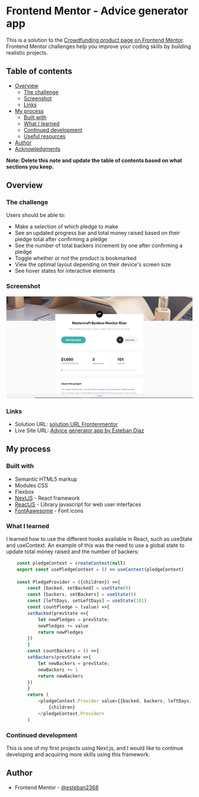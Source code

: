 # Frontend Mentor - Advice generator app

This is a solution to the [Crowdfunding product page on Frontend Mentor](https://www.frontendmentor.io/challenges/crowdfunding-product-page-7uvcZe7ZR/hub). Frontend Mentor challenges help you improve your coding skills by building realistic projects. 

## Table of contents

- [Overview](#overview)
  - [The challenge](#the-challenge)
  - [Screenshot](#screenshot)
  - [Links](#links)
- [My process](#my-process)
  - [Built with](#built-with)
  - [What I learned](#what-i-learned)
  - [Continued development](#continued-development)
  - [Useful resources](#useful-resources)
- [Author](#author)
- [Acknowledgments](#acknowledgments)

**Note: Delete this note and update the table of contents based on what sections you keep.**

## Overview

### The challenge

Users should be able to:

- Make a selection of which pledge to make
- See an updated progress bar and total money raised based on their pledge total after confirming a pledge
- See the number of total backers increment by one after confirming a pledge
- Toggle whether or not the product is bookmarked
- View the optimal layout depending on their device's screen size
- See hover states for interactive elements

### Screenshot

![](./screenshot.PNG)

### Links

- Solution URL: [solution URL Frontenmentor](https://www.frontendmentor.io/challenges/advice-generator-app-QdUG-13db/hub/sass-css-flexbox-parcel-mobile-first-async-functions-HyUda_185)
- Live Site URL: [Advice generator app by Esteban Diaz](https://admirable-marzipan-9e2f01.netlify.app/)

## My process

### Built with

- Semantic HTML5 markup
- Modules CSS
- Flexbox
- [NextJS](https://nextjs.org/) - React framework 
- [ReactJS](https://react.dev/) - Library javascript for web user interfaces
- [FontAawesome](https://fontawesome.com/) - Font icons

### What I learned

I learned how to use the different hooks available in React, such as useState and useContext. An example of this was the need to use a global state to update total money raised and the number of backers:


```js
    const pledgeContext = createContext(null)
    export const usePledgeContext = () => useContext(pledgeContext)

    const PledgeProvider = ({children}) =>{
        const [backed, setBacked] = useState(0)
        const [backers, setBackers] = useState(0)
        const [leftDays, setLeftDays] = useState(101)
        const countPledge = (value) =>{
        setBacked(prevState =>{
            let newPledges = prevState;
            newPledges += value
            return newPledges
        })
        }
        const countBackers = () =>{
        setBackers(prevState =>{
            let newBackers = prevState;
            newBackers += 1
            return newBackers
        })
        }
        return (
            <pledgeContext.Provider value={{backed, backers, leftDays, countPledge, countBackers}}>
                {children}
            </pledgeContext.Provider>
        )
```

### Continued development

This is one of my first projects using Next.js, and I would like to continue developing and acquiring more skills using this framework.


## Author

- Frontend Mentor - [@esteban2368](https://www.frontendmentor.io/profile/esteban2368)